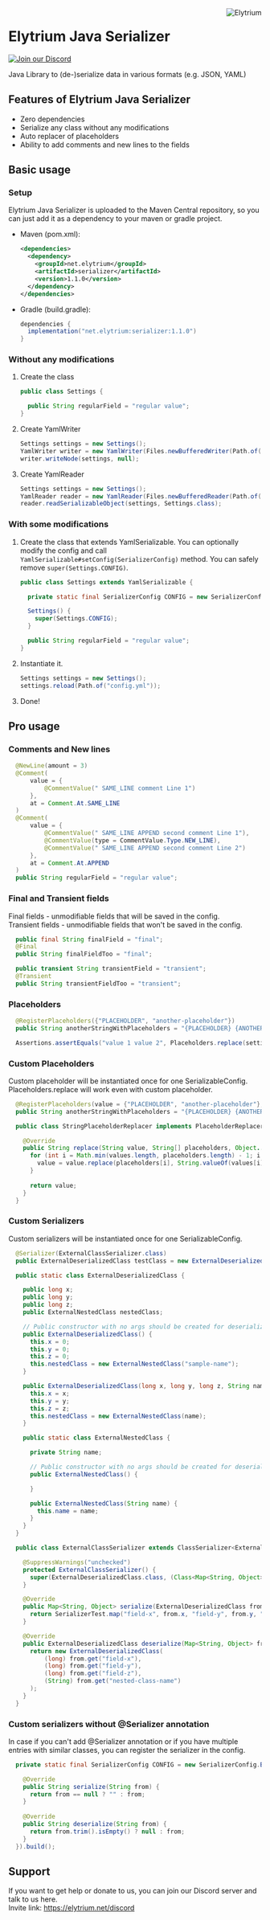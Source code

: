 <img src="https://elytrium.net/src/img/elytrium.webp" alt="Elytrium" align="right">

# Elytrium Java Serializer

[![Join our Discord](https://img.shields.io/discord/775778822334709780.svg?logo=discord&label=Discord)](https://ely.su/discord)

Java Library to (de-)serialize data in various formats (e.g. JSON, YAML)

## Features of Elytrium Java Serializer

- Zero dependencies
- Serialize any class without any modifications
- Auto replacer of placeholders
- Ability to add comments and new lines to the fields

## Basic usage

### Setup

Elytrium Java Serializer is uploaded to the Maven Central repository, so you can just add it as a dependency to your maven or gradle project.

- Maven (pom.xml):
   ```xml
   <dependencies>
     <dependency>
       <groupId>net.elytrium</groupId>
       <artifactId>serializer</artifactId>
       <version>1.1.0</version>
     </dependency>
   </dependencies>
   ```
- Gradle (build.gradle):
   ```groovy
   dependencies {
     implementation("net.elytrium:serializer:1.1.0")
   }
   ```

### Without any modifications

1) Create the class
    ```java
    public class Settings {

      public String regularField = "regular value";
    }
    ```
2) Create YamlWriter
    ```java
    Settings settings = new Settings();
    YamlWriter writer = new YamlWriter(Files.newBufferedWriter(Path.of("config.yml")));
    writer.writeNode(settings, null);
    ```
3) Create YamlReader
    ```java
    Settings settings = new Settings();
    YamlReader reader = new YamlReader(Files.newBufferedReader(Path.of("config.yml")));
    reader.readSerializableObject(settings, Settings.class);
   ```

### With some modifications

1) Create the class that extends YamlSerializable. You can optionally modify the config and call ``YamlSerializable#setConfig(SerializerConfig)`` method. You can safely remove ``super(Settings.CONFIG)``.
    ```java
    public class Settings extends YamlSerializable {
    
      private static final SerializerConfig CONFIG = new SerializerConfig.Builder().build();

      Settings() {
        super(Settings.CONFIG);
      }

      public String regularField = "regular value";
    }
    ```
2) Instantiate it.
    ```java
    Settings settings = new Settings();
    settings.reload(Path.of("config.yml"));
    ```
3) Done!

## Pro usage

### Comments and New lines

```java
  @NewLine(amount = 3)
  @Comment(
      value = {
          @CommentValue(" SAME_LINE comment Line 1")
      },
      at = Comment.At.SAME_LINE
  )
  @Comment(
      value = {
          @CommentValue(" SAME_LINE APPEND second comment Line 1"),
          @CommentValue(type = CommentValue.Type.NEW_LINE),
          @CommentValue(" SAME_LINE APPEND second comment Line 2")
      },
      at = Comment.At.APPEND
  )
  public String regularField = "regular value";
```

### Final and Transient fields

Final fields - unmodifiable fields that will be saved in the config. \
Transient fields - unmodifiable fields that won't be saved in the config.

```java
  public final String finalField = "final";
  @Final
  public String finalFieldToo = "final";

  public transient String transientField = "transient";
  @Transient
  public String transientFieldToo = "transient";
```

### Placeholders

```java
  @RegisterPlaceholders({"PLACEHOLDER", "another-placeholder"})
  public String anotherStringWithPlaceholders = "{PLACEHOLDER} {ANOTHER_PLACEHOLDER}";
```

```java
  Assertions.assertEquals("value 1 value 2", Placeholders.replace(settings.anotherStringWithPlaceholders, "value 1", "value 2"));
```

### Custom Placeholders

Custom placeholder will be instantiated once for one SerializableConfig. \
Placeholders.replace will work even with custom placeholder.

```java
  @RegisterPlaceholders(value = {"PLACEHOLDER", "another-placeholder"}, replacer = StringPlaceholderReplacer.class)
  public String anotherStringWithPlaceholders = "{PLACEHOLDER} {ANOTHER_PLACEHOLDER}";
```


```java
  public class StringPlaceholderReplacer implements PlaceholderReplacer<String> {

    @Override
    public String replace(String value, String[] placeholders, Object... values) {
      for (int i = Math.min(values.length, placeholders.length) - 1; i >= 0; --i) {
        value = value.replace(placeholders[i], String.valueOf(values[i]));
      }
   
      return value;
    }
  }
```

### Custom Serializers

Custom serializers will be instantiated once for one SerializableConfig.

```java
  @Serializer(ExternalClassSerializer.class)
  public ExternalDeserializedClass testClass = new ExternalDeserializedClass();
```

```java
  public static class ExternalDeserializedClass {

    public long x;
    public long y;
    public long z;
    public ExternalNestedClass nestedClass;

    // Public constructor with no args should be created for deserializer to work
    public ExternalDeserializedClass() {
      this.x = 0;
      this.y = 0;
      this.z = 0;
      this.nestedClass = new ExternalNestedClass("sample-name");
    }

    public ExternalDeserializedClass(long x, long y, long z, String name) {
      this.x = x;
      this.y = y;
      this.z = z;
      this.nestedClass = new ExternalNestedClass(name);
    }

    public static class ExternalNestedClass {

      private String name;

      // Public constructor with no args should be created for deserializer to work
      public ExternalNestedClass() {

      }

      public ExternalNestedClass(String name) {
        this.name = name;
      }
    }
  }
```

```java
  public class ExternalClassSerializer extends ClassSerializer<ExternalDeserializedClass, Map<String, Object>> {

    @SuppressWarnings("unchecked")
    protected ExternalClassSerializer() {
      super(ExternalDeserializedClass.class, (Class<Map<String, Object>>) (Class<?>) Map.class);
    }

    @Override
    public Map<String, Object> serialize(ExternalDeserializedClass from) {
      return SerializerTest.map("field-x", from.x, "field-y", from.y, "field-z", from.z, "nested-class-name", from.nestedClass.name);
    }

    @Override
    public ExternalDeserializedClass deserialize(Map<String, Object> from) {
      return new ExternalDeserializedClass(
          (long) from.get("field-x"),
          (long) from.get("field-y"),
          (long) from.get("field-z"),
          (String) from.get("nested-class-name")
      );
    }
  }
```

### Custom serializers without @Serializer annotation

In case if you can't add @Serializer annotation or if you have multiple entries with similar classes, you can register the serializer in the config.

```java
  private static final SerializerConfig CONFIG = new SerializerConfig.Builder().registerSerializer(new PathSerializer()).registerSerializer(new ClassSerializer<>(String.class, String.class) {

    @Override
    public String serialize(String from) {
      return from == null ? "" : from;
    }
 
    @Override
    public String deserialize(String from) {
      return from.trim().isEmpty() ? null : from;
    }
  }).build();
```

## Support

If you want to get help or donate to us, you can join our Discord server and talk to us here. \
Invite link: https://elytrium.net/discord

